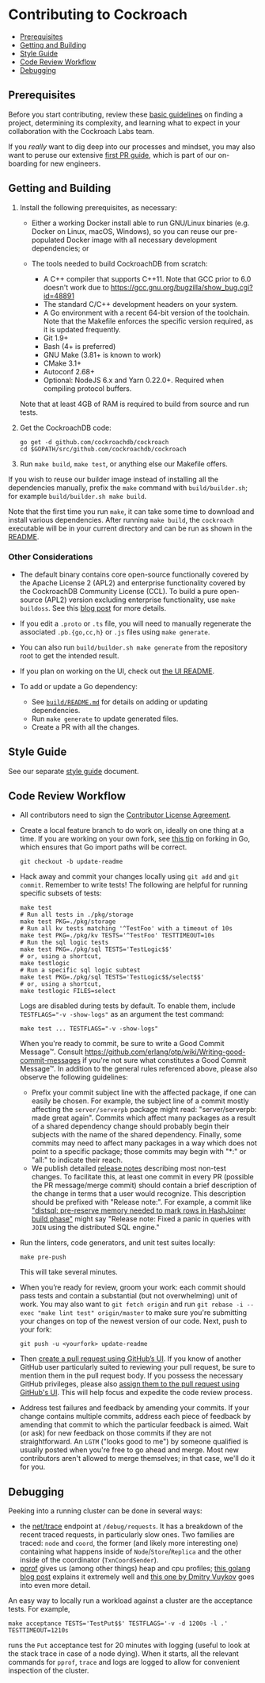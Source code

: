 # Contributing to Cockroach

- [Prerequisites](#prerequisites)
- [Getting and Building](#getting-and-building)
- [Style Guide](#style-guide)
- [Code Review Workflow](#code-review-workflow)
- [Debugging](#debugging)

## Prerequisites

Before you start contributing, review these [basic
guidelines](https://www.cockroachlabs.com/docs/stable/contribute-to-cockroachdb.html)
on finding a project, determining its complexity, and learning what to
expect in your collaboration with the Cockroach Labs team.

If you *really* want to dig deep into our processes and mindset, you may also
want to peruse our extensive [first PR guide], which is part of our on-boarding for
new engineers.

## Getting and Building

1. Install the following prerequisites, as necessary:

   - Either a working Docker install able to run GNU/Linux binaries
     (e.g. Docker on Linux, macOS, Windows), so you can reuse our
     pre-populated Docker image with all necessary development
     dependencies; or

   - The tools needed to build CockroachDB from scratch:

     - A C++ compiler that supports C++11. Note that GCC prior to 6.0 doesn't
       work due to https://gcc.gnu.org/bugzilla/show_bug.cgi?id=48891
     - The standard C/C++ development headers on your system.
     - A Go environment with a recent 64-bit version of the toolchain. Note that
       the Makefile enforces the specific version required, as it is updated
       frequently.
     - Git 1.9+
     - Bash (4+ is preferred)
     - GNU Make (3.81+ is known to work)
     - CMake 3.1+
     - Autoconf 2.68+
     - Optional: NodeJS 6.x and Yarn 0.22.0+. Required when compiling protocol
       buffers.

   Note that at least 4GB of RAM is required to build from source and run tests.

2. Get the CockroachDB code:

   ```shell
   go get -d github.com/cockroachdb/cockroach
   cd $GOPATH/src/github.com/cockroachdb/cockroach
   ```

3. Run `make build`, `make test`, or anything else our Makefile offers.

If you wish to reuse our builder image instead of installing all the
dependencies manually, prefix the `make` command with
`build/builder.sh`; for example `build/builder.sh make build`.

Note that the first time you run `make`, it can take some time to
download and install various dependencies. After running `make build`,
the `cockroach` executable will be in your current directory and can
be run as shown in the [README](README.md).

### Other Considerations

- The default binary contains core open-source functionally covered by
  the Apache License 2 (APL2) and enterprise functionality covered by
  the CockroachDB Community License (CCL). To build a pure open-source
  (APL2) version excluding enterprise functionality, use `make
  buildoss`. See this [blog post] for more details.

  [blog post]: https://www.cockroachlabs.com/blog/how-were-building-a-business-to-last/

- If you edit a `.proto` or `.ts` file, you will need to manually
  regenerate the associated `.pb.{go,cc,h}` or `.js` files using `make
  generate`.

- You can also run `build/builder.sh make generate` from the
  repository root to get the intended result.

- If you plan on working on the UI, check out [the UI README](pkg/ui).

- To add or update a Go dependency:
  - See [`build/README.md`](build/README.md) for details on adding or updating
    dependencies.
  - Run `make generate` to update generated files.
  - Create a PR with all the changes.

## Style Guide

See our separate [style guide](STYLE.md) document.

## Code Review Workflow

- All contributors need to sign the [Contributor License
  Agreement](https://cla-assistant.io/cockroachdb/cockroach).

- Create a local feature branch to do work on, ideally on one thing at
  a time.  If you are working on your own fork, see [this
  tip](http://blog.campoy.cat/2014/03/github-and-go-forking-pull-requests-and.html)
  on forking in Go, which ensures that Go import paths will be
  correct.

  ```shell
  git checkout -b update-readme
  ```

- Hack away and commit your changes locally using `git add` and `git commit`.
  Remember to write tests! The following are helpful for running specific
  subsets of tests:

  ```shell
  make test
  # Run all tests in ./pkg/storage
  make test PKG=./pkg/storage
  # Run all kv tests matching '^TestFoo' with a timeout of 10s
  make test PKG=./pkg/kv TESTS='^TestFoo' TESTTIMEOUT=10s
  # Run the sql logic tests
  make test PKG=./pkg/sql TESTS='TestLogic$$'
  # or, using a shortcut,
  make testlogic
  # Run a specific sql logic subtest
  make test PKG=./pkg/sql TESTS='TestLogic$$/select$$'
  # or, using a shortcut,
  make testlogic FILES=select
  ```

  Logs are disabled during tests by default. To enable them, include
  `TESTFLAGS="-v -show-logs"` as an argument the test command:

  ```shell
  make test ... TESTFLAGS="-v -show-logs"
  ```

  When you're ready to commit, be sure to write a Good Commit Message™. Consult
  https://github.com/erlang/otp/wiki/Writing-good-commit-messages if you're
  not sure what constitutes a Good Commit Message™.
  In addition to the general rules referenced above, please also observe the
  following guidelines:
  - Prefix your commit subject line with the affected package, if one can easily 
    be chosen. For example, the subject line of a commit mostly affecting the
    `server/serverpb` package might read: "server/serverpb: made great again".
    Commits which affect many packages as a result of a shared dependency change
    should probably begin their subjects with the name of the shared dependency.
    Finally, some commits may need to affect many packages in a way which does
    not point to a specific package; those commits may begin with "*:" or "all:"
    to indicate their reach.
  - We publish detailed [release notes](https://www.cockroachlabs.com/docs/releases/)
    describing most non-test changes. To facilitate this, at least one commit in every
    PR (possible the PR message/merge commit) should contain a brief description of
    the change in terms that a user would recognize. This description should be prefixed 
    with "Release note:". For example, a commit like ["distsql: pre-reserve memory needed 
    to mark rows in HashJoiner build phase"](https://github.com/cockroachdb/cockroach/pull/18975)
    might say "Release note: Fixed a panic in queries with `JOIN` using the 
    distributed SQL engine."
    

- Run the linters, code generators, and unit test suites locally:

  ```shell
  make pre-push
  ````

  This will take several minutes.

- When you’re ready for review, groom your work: each commit should pass tests
  and contain a substantial (but not overwhelming) unit of work. You may also
  want to `git fetch origin` and run
  `git rebase -i --exec "make lint test" origin/master` to make sure you're
  submitting your changes on top of the newest version of our code. Next, push
  to your fork:

  ```shell
  git push -u <yourfork> update-readme
  ```

- Then [create a pull request using GitHub’s
  UI](https://help.github.com/articles/creating-a-pull-request). If
  you know of another GitHub user particularly suited to reviewing
  your pull request, be sure to mention them in the pull request
  body. If you possess the necessary GitHub privileges, please also
  [assign them to the pull request using GitHub's
  UI](https://help.github.com/articles/assigning-issues-and-pull-requests-to-other-github-users/).
  This will help focus and expedite the code review process.

- Address test failures and feedback by amending your commits. If your
  change contains multiple commits, address each piece of feedback by
  amending that commit to which the particular feedback is aimed. Wait
  (or ask) for new feedback on those commits if they are not
  straightforward. An `LGTM` ("looks good to me") by someone qualified
  is usually posted when you're free to go ahead and merge. Most new
  contributors aren't allowed to merge themselves; in that case, we'll
  do it for you.

## Debugging

Peeking into a running cluster can be done in several ways:

- the [net/trace](https://godoc.org/golang.org/x/net/trace) endpoint
  at `/debug/requests`.  It has a breakdown of the recent traced
  requests, in particularly slow ones. Two families are traced: `node`
  and `coord`, the former (and likely more interesting one) containing
  what happens inside of `Node`/`Store`/`Replica` and the other inside
  of the coordinator (`TxnCoordSender`).
- [pprof](https://golang.org/pkg/net/http/pprof/) gives us (among
  other things) heap and cpu profiles; [this golang blog
  post](http://blog.golang.org/profiling-go-programs) explains it
  extremely well and [this one by Dmitry
  Vuykov](https://software.intel.com/en-us/blogs/2014/05/10/debugging-performance-issues-in-go-programs)
  goes into even more detail.

An easy way to locally run a workload against a cluster are the acceptance
tests. For example,

```shell
make acceptance TESTS='TestPut$$' TESTFLAGS='-v -d 1200s -l .' TESTTIMEOUT=1210s
```

runs the `Put` acceptance test for 20 minutes with logging (useful to look at
the stack trace in case of a node dying). When it starts, all the relevant
commands for `pprof`, `trace` and logs are logged to allow for convenient
inspection of the cluster.

[first PR guide]: docs/first-pr.md
